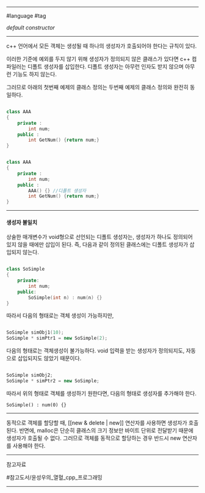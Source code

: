 
---

#language #tag 

*default constructor*

---

c++ 언어에서 모든 객체는 생성될 때 하나의 생성자가 호출되어야 한다는 규칙이 있다.

이러한 기준에 예외를 두지 않기 위해 생성자가 정의되지 않은 클래스가 있다면 c++ 컴파일러는 디폴트 생성자를 삽입한다. 디폴트 생성자는 아무런 인자도 받지 않으며 아무런 기능도 하지 않는다.

그러므로 아래의 첫번째 예제의 클래스 정의는 두번째 예제의 클래스 정의와 완전히 동일하다.

~~~cpp

class AAA
{
	private :
		int num;
	public :
		int GetNum() {return num;}
}

~~~

~~~cpp

class AAA
{
	private :
		int num;
	public :
		AAA() {} //디폴트 생성자
		int GetNum() {return num;}
}

~~~

---

#### 생성자 불일치

상술한 매개변수가 void형으로 선언되는 디폴트 생성자는, 생성자가 하나도 정의되어 있지 않을 때에만 삽입이 된다. 즉, 다음과 같이 정의된 클래스에는 디폴트 생성자가 삽입되지 않는다.

```cpp

class SoSimple
{
	private:
		int num;
	public:
		SoSimple(int n) : num(n) {}
}

```

따라서 다음의 형태로는 객체 생성이 가능하지만,

```cpp

SoSimple simObj1(10);
SoSimple * simPtr1 = new SoSimple(2);

```

다음의 형태로는 객체생성이 불가능하다. void 입력을 받는 생성자가 정의되지도, 자동으로 삽입되지도 않았기 때문이다.

```cpp

SoSimple simObj2;
SoSimple * simPtr2 = new SoSimple;

```

따라서 위의 형태로 객체를 생성하기 원한다면, 다음의 형태로 생성자를 추가해야 한다.

`SoSimple() : num(0) {}`

---

동적으로 객체를 할당할 때, [[new & delete | new]] 연산자를 사용하면 생성자가 호출된다.
반면에, malloc은 단순히 클래스의 크기 정보만 바이트 단위로 전달받기 때문에 생성자가 호출될 수 없다. 그러므로 객체를 동적으로 할당하는 경우 반드시 new 연산자를 사용해야 한다.

---

참고자료

#참고도서/윤성우의_열혈_cpp_프로그래밍

---
